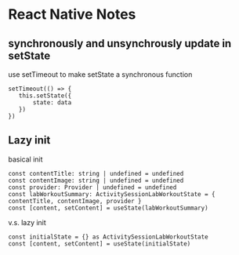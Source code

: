 # React Native Notes

## synchronously and unsynchrously update in setState 

use setTimeout to make setState a synchronous function

```
setTimeout(() => {
   this.setState({
       state: data
   })
})
```

## Lazy init 

basical init
```
const contentTitle: string | undefined = undefined
const contentImage: string | undefined = undefined
const provider: Provider | undefined = undefined
const labWorkoutSummary: ActivitySessionLabWorkoutState = { contentTitle, contentImage, provider }
const [content, setContent] = useState(labWorkoutSummary)
```
v.s. lazy init
```  
const initialState = {} as ActivitySessionLabWorkoutState
const [content, setContent] = useState(initialState)
```

